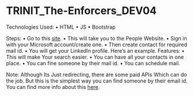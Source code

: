 # TRINIT_The-Enforcers_DEV04

Technologies Used:
•	HTML
•	JS
•	Bootstrap

Steps:
•	Go to this [site](https://abhijithhegde.github.io/TRINIT_The-Enforcers_DEV04/).
•	This will take you to the People Website.
•	Sign in with your Microsoft account/create one.
•	Then create contact for required mail id.
•	You will get your LinkedIn profile.
Here’s an example.
Features:
•	This will make Your search easier.
•	You can have all your contacts in one place.
•	You can fine someone by their mail id.
•	You can schedule mail.		

Note:
Although Its Just redirecting, there are some paid APIs Which can do the job.
But this is the simplest way you can find someone by their email id. You can find more info about this [here](https://www.google.com).
